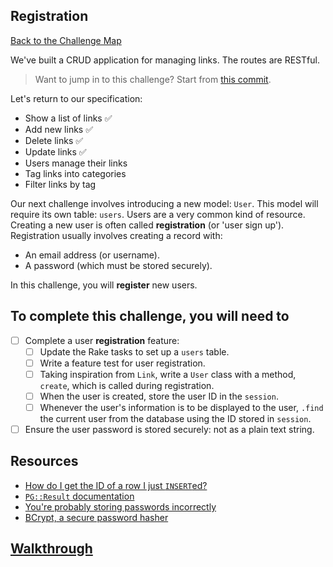 ## Registration

[Back to the Challenge Map](00_challenge_map.md)

We've built a CRUD application for managing links. The routes are RESTful.

> Want to jump in to this challenge? Start from [this commit](https://github.com/sjmog/bookmark_manager/commit/83d4ecab9a293ec9d64a91a5043b244d6c291e97).

Let's return to our specification:

* Show a list of links :white_check_mark:
* Add new links :white_check_mark:
* Delete links :white_check_mark:
* Update links :white_check_mark:
* Users manage their links
* Tag links into categories
* Filter links by tag

Our next challenge involves introducing a new model: `User`. This model will require its own table: `users`. Users are a very common kind of resource. Creating a new user is often called **registration** (or 'user sign up'). Registration usually involves creating a record with:

* An email address (or username).
* A password (which must be stored securely).

In this challenge, you will **register** new users.

## To complete this challenge, you will need to

- [ ] Complete a user **registration** feature:
  - [ ] Update the Rake tasks to set up a `users` table.
  - [ ] Write a feature test for user registration.
  - [ ] Taking inspiration from `Link`, write a `User` class with a method, `create`, which is called during registration.
  - [ ] When the user is created, store the user ID in the `session`.
  - [ ] Whenever the user's information is to be displayed to the user, `.find` the current user from the database using the ID stored in `session`.
- [ ] Ensure the user password is stored securely: not as a plain text string.

## Resources

* [How do I get the ID of a row I just `INSERT`ed?](https://stackoverflow.com/questions/17870010/how-to-get-the-id-of-the-row-inserted-from-pgresult)
* [`PG::Result` documentation](http://www.rubydoc.info/gems/pg/0.17.1/PG/Result)
* [You're probably storing passwords incorrectly](https://blog.codinghorror.com/youre-probably-storing-passwords-incorrectly/)
* [BCrypt, a secure password hasher](https://github.com/codahale/bcrypt-ruby)

## [Walkthrough](walkthroughs/16.md)
